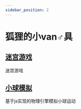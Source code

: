 ```yaml
---
sidebar_position: 2
---
```


# 狐狸的小van♂具

## [迷宫游戏](./html/maze)

迷宫游戏

## [小球模拟](./html/ball)

基于js实现的物理引擎模拟小球运动